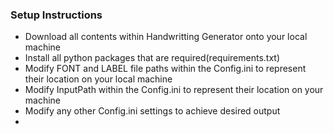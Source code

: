 ### Setup Instructions ###
* Download all contents within Handwritting Generator onto your local machine
* Install all python packages that are required(requirements.txt)
* Modify FONT and LABEL file paths within the Config.ini to represent their location on your local machine
* Modify InputPath within the Config.ini to represent their location on your machine
* Modify any other Config.ini settings to achieve desired output
* 
